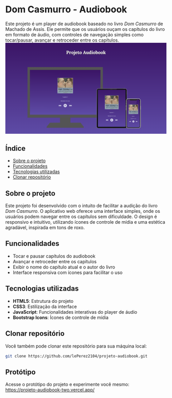 # Dom Casmurro - Audiobook
Este projeto é um player de audiobook baseado no livro *Dom Casmurro* de Machado de Assis. Ele permite que os usuários ouçam os capítulos do livro em formato de áudio, com controles de navegação simples como tocar/pausar, avançar e retroceder entre os capítulos.
![Projeto Audiobook](./images/Projeto%20Audiobook.png)

## Índice
- [Sobre o projeto](#sobre-o-projeto)
- [Funcionalidades](#funcionalidades)
- [Tecnologias utilizadas](#tecnologias-utilizadas)
- [Clonar repositório](#clonar-repositório)

## Sobre o projeto
Este projeto foi desenvolvido com o intuito de facilitar a audição do livro *Dom Casmurro*. O aplicativo web oferece uma interface simples, onde os usuários podem navegar entre os capítulos sem dificuldade. O design é responsivo e intuitivo, utilizando ícones de controle de mídia e uma estética agradável, inspirada em tons de roxo.

## Funcionalidades
- Tocar e pausar capítulos do audiobook
- Avançar e retroceder entre os capítulos
- Exibir o nome do capítulo atual e o autor do livro
- Interface responsiva com ícones para facilitar o uso

## Tecnologias utilizadas
- **HTML5**: Estrutura do projeto
- **CSS3**: Estilização da interface
- **JavaScript**: Funcionalidades interativas do player de áudio
- **Bootstrap Icons**: Ícones de controle de mídia

## Clonar repositório
Você também pode clonar este repositório para sua máquina local:
   ```bash
   git clone https://github.com/lePerez2104/projeto-audiobook.git
   ```

## Protótipo
Acesse o protótipo do projeto e experimente você mesmo:
<br>
https://projeto-audiobook-two.vercel.app/